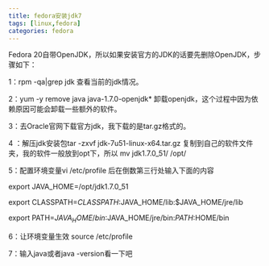 ```yaml
---
title: fedora安装jdk7
tags: [linux,fedora]
categories: fedora
---
```

Fedora 20自带OpenJDK，所以如果安装官方的JDK的话要先删除OpenJDK，步骤如下：

1：rpm -qa|grep jdk 查看当前的jdk情况。

2：yum -y remove java java-1.7.0-openjdk* 卸载openjdk，这个过程中因为依赖原因可能会卸载一些额外的软件。

3：去Oracle官网下载官方jdk，我下载的是tar.gz格式的。

4 ：解压jdk安装包tar -zxvf jdk-7u51-linux-x64.tar.gz  复制到自己的软件文件夹，我的软件一般放到opt下，所以 mv jdk1.7.0_51/  /opt/

5：配置环境变量vi /etc/profile 后在倒数第三行处输入下面的内容

export JAVA_HOME=/opt/jdk1.7.0_51

export CLASSPATH=$CLASSPATH:$JAVA_HOME/lib:$JAVA_HOME/jre/lib

export PATH=$JAVA_HOME/bin:$JAVA_HOME/jre/bin:$PATH:$HOME/bin

6：让环境变量生效 source  /etc/profile

7：输入java或者java -version看一下吧
